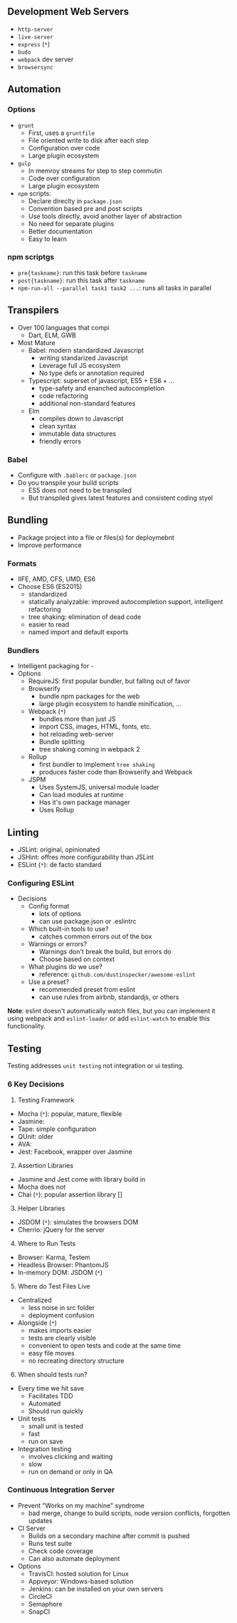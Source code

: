 

## Development Web Servers

- `http-server`
- `live-server`
- `express` (`*`)
- `budo`
- `webpack` dev server
- `browsersync`

## Automation

### Options

- `grunt`
    - First, uses a `gruntfile`
    - File oriented write to disk after each step
    - Configuration over code
    - Large plugin ecosystem
- `gulp`
    - In memroy streams for step to step commutin
    - Code over configuration
    - Large plugin ecosystem
- `npm` scripts:
    - Declare direclty in `package.json`
    - Convention based pre and post scripts
    - Use tools directly, avoid another layer of abstraction
    - No need for separate plugins
    - Better documentation
    - Easy to learn

### npm scriptgs

- `pre{taskname}`: run this task before `taskname`
- `post{taskname}`: run this task after `taskname`
- `npm-run-all --parallel task1 task2 ...`: runs all tasks in parallel


## Transpilers

- Over 100 languages that compi
    - Dart, ELM, GWB
- Most Mature
    - Babel: modern standardized Javascript
        - writing standarized Javascript
        - Leverage full JS ecosystem
        - No type defs or annotation required
    - Typescript: superset of javascript, ES5 + ES6 + ...
        - type-safety and enanched autocompletion
        - code refactoring
        - additional non-standard features
    - Elm
        - compiles down to Javascript
        - clean syntax
        - immutable data structures
        - friendly errors

### Babel

- Configure with `.bablerc` or `package.json`
- Do you transpile your build scripts
    - ES5 does not need to be transpiled
    - But transpiled gives latest features and consistent coding styel

## Bundling

- Package project into a file or files(s) for deploymebnt
- Improve performance

### Formats

- IIFE, AMD, CFS, UMD, ES6
- Choose ES6 (ES2015)
    - standardized
    - statically analyzable: improved autocompletion support, intelligent refactoring
    - tree shaking: elimination of dead code
    - easier to read
    - named import and default exports

### Bundlers

- Intelligent packaging for -
- Options
    - RequireJS: first popular bundler, but falling out of favor
    - Browserify
        - bundle npm packages for the web
        - large plugin ecosystem to handle minification, ...
    - Webpack (`*`)
        - bundles more than just JS
        - import CSS, images, HTML, fonts, etc.
        - hot reloading web-server
        - Bundle splitting
        - tree shaking coming in webpack 2
    - Rollup
        - first bundler to implement `tree shaking`
        - produces faster code than Browserify and Webpack
    - JSPM
        - Uses SystemJS, universal module loader
        - Can load modules at runtime
        - Has it's own package manager
        - Uses Rollup

## Linting

- JSLint: original, opinionated
- JSHint: offres more configurability than JSLint
- ESLint (`*`): de facto standard

### Configuring ESLint

- Decisions
  - Config format
    - lots of options
    - can use package.json or .eslintrc
  - Which built-in tools to use?
    - catches common errors out of the box
  - Warnings or errors?
    - Warnings don't break the build, but errors do
    - Choose based on context
  - What plugins do we use?
    - reference: `github.com/dustinspecker/awesome-eslint`
  - Use a preset?
    - recommended preset from eslint
    - can use rules from airbnb, standardjs, or others

**Note**: eslint doesn't automatically watch files, but you can
implement it using webpack and `eslint-loader` or add `eslint-watch`
to enable this functionality.

## Testing

Testing addresses `unit testing` not integration or ui testing.

### 6 Key Decisions

1. Testing Framework
  - Mocha (`*`): popular, mature, flexible
  - Jasmine:
  - Tape: simple configuration
  - QUnit: older
  - AVA:
  - Jest: Facebook, wrapper over Jasmine
2. Assertion Libraries
  - Jasmine and Jest come with library build in
  - Mocha does not
  - Chai (`*`): popular assertion library []
3. Helper Libraries
  - JSDOM (`*`): simulates the browsers DOM
  - Cherrio: jQuery for the server
4. Where to Run Tests
  - Browser: Karma, Testem
  - Headless Browser: PhantomJS
  - In-memory DOM: JSDOM (`*`)
5. Where do Test Files Live
  - Centralized
    - less noise in src folder
    - deployment confusion
  - Alongside (`*`)
    - makes imports easier
    - tests are clearly visible
    - convenient to open tests and code at the same time
    - easy file moves
    - no recreating directory structure
6. When should tests run?
  - Every time we hit save
    - Facilitates TDD
    - Automated
    - Should run quickly
  - Unit tests
    - small unit is tested
    - fast
    - run on save
  - Integration testing
    - involves clicking and waiting
    - slow
    - run on demand or only in QA

### Continuous Integration Server

- Prevent "Works on my machine" syndrome
  - bad merge, change to build scripts, node version conflicts, forgotten updates
- CI Server
  - Builds on a secondary machine after commit is pushed
  - Runs test suite
  - Check code coverage
  - Can also automate deployment
- Options
  - TravisCI: hosted solution for Linux
  - Appveyor: Windows-based solution
  - Jenkins: can be installed on your own servers
  - CircleCI
  - Semaphore
  - SnapCI
